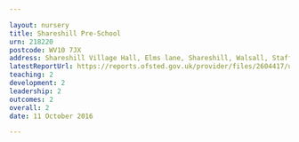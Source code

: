 ```yaml
---

layout: nursery
title: Shareshill Pre-School
urn: 218220
postcode: WV10 7JX
address: Shareshill Village Hall, Elms lane, Shareshill, Walsall, Staffordshire, WV10 7JX
latestReportUrl: https://reports.ofsted.gov.uk/provider/files/2604417/urn/218220.pdf
teaching: 2
development: 2
leadership: 2
outcomes: 2
overall: 2
date: 11 October 2016

---
```

